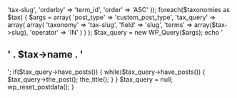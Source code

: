 <?php 

$taxonomies = get_terms(array(
  'taxonomy'      => 'tax-slug',
  'orderby'       => 'term_id',
  'order'         => 'ASC'
));

foreach($taxonomies as $tax) {
  $args = array(
    'post_type'         => 'custom_post_type',
    'tax_query'         => array(
      array(
        'taxonomy'      => 'tax-slug',
        'field'         => 'slug',
        'terms'         => array($tax->slug),
        'operator'      => 'IN'
      )
    )
  );

  $tax_query = new WP_Query($args);

  echo '<h2>' . $tax->name . '</h2>';

  if($tax_query->have_posts()) {
    while($tax_query->have_posts()) {
      $tax_query->the_post();

      the_title();
    }
  }

  $tax_query = null;
  wp_reset_postdata();
}